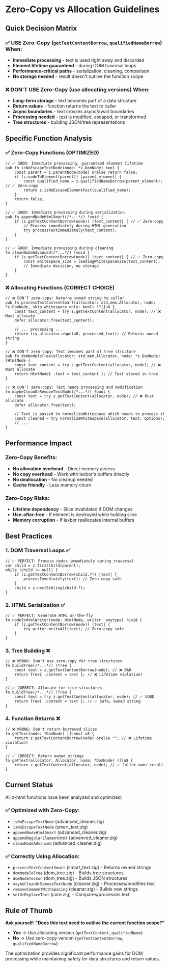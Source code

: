 # Zero-Copy vs Allocation Guidelines

## Quick Decision Matrix

### ✅ **USE Zero-Copy (`getTextContentBorrow`, `qualifiedNameBorrow`)** When:
- **Immediate processing** - text is used right away and discarded
- **Element lifetime guaranteed** - during DOM traversal loops
- **Performance-critical paths** - serialization, cleaning, comparison
- **No storage needed** - result doesn't outlive the function scope

### ❌ **DON'T USE Zero-Copy (use allocating versions)** When:
- **Long-term storage** - text becomes part of a data structure  
- **Return values** - function returns the text to caller
- **Async boundaries** - text crosses async/await boundaries
- **Processing needed** - text is modified, escaped, or transformed
- **Tree structures** - building JSON/tree representations

## Specific Function Analysis

### ✅ **Zero-Copy Functions (OPTIMIZED)**
```zig
// ✅ GOOD: Immediate processing, guaranteed element lifetime
pub fn isNoEscapeTextNode(node: *z.DomNode) bool {
    const parent = z.parentNode(node) orelse return false;
    if (z.nodeToElement(parent)) |parent_element| {
        const qualified_name = z.qualifiedNameBorrow(parent_element); // ✅ Zero-copy
        return z.isNoEscapeElementFast(qualified_name);
    }
    return false;
}

// ✅ GOOD: Immediate processing during serialization
pub fn appendNodeHtmlSmart(/*...*/) !void {
    if (z.getTextContentBorrow(node)) |text_content| { // ✅ Zero-copy
        // Process immediately during HTML generation
        try processTextImmediately(text_content);
    }
}

// ✅ GOOD: Immediate processing during cleaning
fn cleanNodeAdvanced(/*...*/) !void {
    if (z.getTextContentBorrow(node)) |text_content| { // ✅ Zero-copy
        const whitespace_size = leadingWhitespaceSize(text_content);
        // Immediate decision, no storage
    }
}
```

### ❌ **Allocating Functions (CORRECT CHOICE)**
```zig
// ❌ DON'T zero-copy: Returns owned string to caller
pub fn processTextContentSmart(allocator: std.mem.Allocator, node: *z.DomNode, skip_whitespace_only: bool) !?[]u8 {
    const text_content = try z.getTextContent(allocator, node); // ❌ Must allocate
    defer allocator.free(text_content);
    
    // ... processing ...
    return try allocator.dupe(u8, processed_text); // Returns owned string
}

// ❌ DON'T zero-copy: Text becomes part of tree structure
pub fn domNodeToTree(allocator: std.mem.Allocator, node: *z.DomNode) !HtmlNode {
    const text_content = try z.getTextContent(allocator, node); // ❌ Must allocate
    return HtmlNode{ .text = text_content }; // Text stored in tree
}

// ❌ DON'T zero-copy: Text needs processing and modification
fn maybeCleanOrRemoveTextNode(/*...*/) !bool {
    const text = try z.getTextContent(allocator, node); // ❌ Must allocate
    defer allocator.free(text);
    
    // Text is passed to normalizeWhitespace which needs to process it
    const cleaned = try normalizeWhitespace(allocator, text, options);
    // ...
}
```

## Performance Impact

### Zero-Copy Benefits:
- **No allocation overhead** - Direct memory access
- **No copy overhead** - Work with lexbor's buffers directly  
- **No deallocation** - No cleanup needed
- **Cache friendly** - Less memory churn

### Zero-Copy Risks:
- **Lifetime dependency** - Slice invalidated if DOM changes
- **Use-after-free** - If element is destroyed while holding slice
- **Memory corruption** - If lexbor reallocates internal buffers

## Best Practices

### 1. **DOM Traversal Loops** ✅
```zig
// ✅ PERFECT: Process nodes immediately during traversal
var child = z.firstChild(parent);
while (child != null) {
    if (z.getTextContentBorrow(child.?)) |text| {
        processImmediately(text); // Zero-copy safe
    }
    child = z.nextSibling(child.?);
}
```

### 2. **HTML Serialization** ✅  
```zig
// ✅ PERFECT: Generate HTML on-the-fly
fn nodeToHtmlWriter(node: HtmlNode, writer: anytype) !void {
    if (z.getTextContentBorrow(node)) |text| {
        try writer.writeAll(text); // Zero-copy safe
    }
}
```

### 3. **Tree Building** ❌
```zig
// ❌ WRONG: Don't use zero-copy for tree structures
fn buildTree(/*...*/) !Tree {
    const text = z.getTextContentBorrow(node); // ❌ BAD
    return Tree{ .content = text }; // ❌ Lifetime violation!
}

// ✅ CORRECT: Allocate for tree structures  
fn buildTree(/*...*/) !Tree {
    const text = try z.getTextContent(allocator, node); // ✅ GOOD
    return Tree{ .content = text }; // ✅ Safe, owned string
}
```

### 4. **Function Returns** ❌
```zig
// ❌ WRONG: Don't return borrowed slices
fn getText(node: *DomNode) []const u8 {
    return z.getTextContentBorrow(node) orelse ""; // ❌ Lifetime violation!
}

// ✅ CORRECT: Return owned strings
fn getText(allocator: Allocator, node: *DomNode) ![]u8 {
    return z.getTextContent(allocator, node); // ✅ Caller owns result
}
```

## Current Status

All z-html functions have been analyzed and optimized:

### ✅ **Optimized with Zero-Copy:**
- `isNoEscapeTextNode` (advanced_cleaner.zig)
- `isNoEscapeTextNode` (smart_text.zig) 
- `appendNodeHtmlSmart` (advanced_cleaner.zig)
- `appendRegularElementHtml` (advanced_cleaner.zig)
- `cleanNodeAdvanced` (advanced_cleaner.zig)

### ✅ **Correctly Using Allocation:**
- `processTextContentSmart` (smart_text.zig) - Returns owned strings
- `domNodeToTree` (dom_tree.zig) - Builds tree structures
- `domNodeToJson` (dom_tree.zig) - Builds JSON structures  
- `maybeCleanOrRemoveTextNode` (cleaner.zig) - Processes/modifies text
- `removeCommentWithSpacing` (cleaner.zig) - Builds new strings
- `setOrReplaceText` (core.zig) - Compares/processes text

## Rule of Thumb

**Ask yourself: "Does this text need to outlive the current function scope?"**
- **Yes** → Use allocating version (`getTextContent`, `qualifiedName`)
- **No** → Use zero-copy version (`getTextContentBorrow`, `qualifiedNameBorrow`)

The optimization provides significant performance gains for DOM processing while maintaining safety for data structures and return values.
